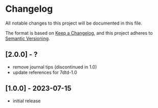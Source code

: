 # Changelog

All notable changes to this project will be documented in this file.

The format is based on [Keep a Changelog](https://keepachangelog.com/en/1.0.0/),
and this project adheres to [Semantic Versioning](https://semver.org/spec/v2.0.0.html).

## [2.0.0] - ?

- remove journal tips (discontinued in 1.0)
- update references for 7dtd-1.0

## [1.0.0] - 2023-07-15

- initial release
